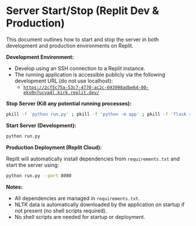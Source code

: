 # Server Start/Stop (Replit Dev & Production)

This document outlines how to start and stop the server in both development and production environments on Replit.

**Development Environment:**

*   Develop using an SSH connection to a Replit instance.
*   The running application is accessible publicly via the following development URL (do not use localhost):
    *   [`https://2cf5c75a-53c7-4770-ac2c-693998adbe64-00-eks0n7ucya4l.kirk.replit.dev/`](https://2cf5c75a-53c7-4770-ac2c-693998adbe64-00-eks0n7ucya4l.kirk.replit.dev/)

**Stop Server (Kill any potential running processes):**

```bash
pkill -f 'python run.py' ; pkill -f 'python -m app' ; pkill -f 'flask run' ; pkill -f 'python app.py'
```

**Start Server (Development):**

```bash
python run.py
```

**Production Deployment (Replit Cloud):**

Replit will automatically install dependencies from `requirements.txt` and start the server using:

```bash
python run.py --port 8080
```

**Notes:**
- All dependencies are managed in `requirements.txt`.
- NLTK data is automatically downloaded by the application on startup if not present (no shell scripts required).
- No shell scripts are needed for startup or deployment.

